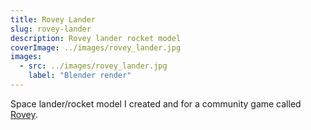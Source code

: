 ```yaml
---
title: Rovey Lander
slug: rovey-lander
description: Rovey lander rocket model
coverImage: ../images/rovey_lander.jpg
images:
  - src: ../images/rovey_lander.jpg
    label: "Blender render"
---
```


Space lander/rocket model I created and for a community game called [Rovey](https://tfunk.itch.io/rovey).

